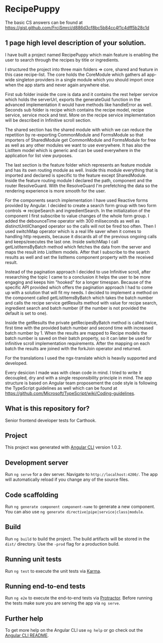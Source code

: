 # RecipePuppy
The basic CS answers can be found at https://gist.github.com/FrciSmrci/d886d3cf8bc5b84cc4f1c4dff5b28c1d 

## 1 page high level description of your solution.

I have built a project named RecipePuppy which main feature is enabling the user to search through the recipes by title or ingredients. 

I structured the project into three main folders => core, shared and feature in this case recipe-list. The core holds the CoreModule
which gathers all app-wide singleton providers in a single module which you should import once when the app starts and never again anywhere else. 

First sub folder inside the core is data and it contains the rest helper service which holds the serverUrl, exports the generateGuid function in the
advanced implementation it would have methods like handleError as well.
Seconds sub folder is recipe which contains the recipe model, recipe service, service mock and test.
More on the recipe service implementation will be described in Infinitive scroll section.

The shared section has the shared module with which we can reduce the repetition by re-exporting CommonModule and FormsModule so that importers of SharedModule 
get CommonModule and FormsModule for free as well as any other modules we want to use everywhere. It has also the ListItem model which is generic and can be used 
everywhere in the application for list view purposes.

The last section is the feature folder which represents an feature module and has its own routing module as well. Inside this module everything that is imported and declared
is specific to the feature except SharedModule. Inside the feature routing module I declared the path, component and the router ResolveGuard. 
With the ResolveGuard I'm prefetching the data so the rendering experience is more smooth for the user.

For the components search implementation I have used Reactive forms provided by Angular. I decided to create a search form group with two form controls
=> recipeSearch and ingredientSearch. In the initialization of the component I first subscribe to value changes of the whole form group. I added the debounceTime operator 
with 300 miliseconds as well as distinctUntilChanged operator so the calls will not be fired too often. Then I used switchMap operator which is a real life saver when 
it comes to handling http requests, because it discards all of the previous ongoing calls and keeps/executes the last one. Inside switchMap I call getListItemsByBatch method
which fetches the data from the server and maps the result into ListItem models. After that I subscribe to the search results as well and set the listItems component property 
with the received result.

Instead of the pagination approach I decided to use Infinitive scroll, after researching the topic I came to a conclusion it helps the user to be more engaging and
keeps him "hooked" for a longer timespan. Because of the specific API provided which offers the pagination approach I had to come up with a solution that will fit my needs. 
I decided to implement a method on the component called getListItemsByBatch which takes the batch number and calls the recipe service getResults method with value 
for recipe search, ingredient search and batch number (if the number is not provided the default is set to one).

Inside the getResults the private getRecipesByBatch method is called twice, first time with the provided batch number and second time with increased batch number by 1. 
When the results are mapped to Recipe models the batch number is saved on their batch property, so it can later be used for infinitive scroll implementation requirements. 
After the mapping on each batch the results are joined with the forkJoin operator and returned.

For the translations I used the ngx-translate which is heavily supported and developed. 

Every desicion I made was with clean code in mind. I tried to write it decoupled, dry and with a single responsibility principle in mind.
The app structure is based on Angular team proposement the code style is following the TypeScript guidelines as well which can be found at 
https://github.com/Microsoft/TypeScript/wiki/Coding-guidelines. 

## What is this repository for? 
Senior frontend developer tests for Carthook.

## Project
This project was generated with [Angular CLI](https://github.com/angular/angular-cli) version 1.0.2.

## Development server
Run `ng serve` for a dev server. Navigate to `http://localhost:4200/`. The app will automatically reload if you change any of the source files.

## Code scaffolding
Run `ng generate component component-name` to generate a new component. You can also use `ng generate directive|pipe|service|class|module`.

## Build
Run `ng build` to build the project. The build artifacts will be stored in the `dist/` directory. Use the `-prod` flag for a production build.

## Running unit tests
Run `ng test` to execute the unit tests via [Karma](https://karma-runner.github.io).

## Running end-to-end tests
Run `ng e2e` to execute the end-to-end tests via [Protractor](http://www.protractortest.org/).
Before running the tests make sure you are serving the app via `ng serve`.

## Further help
To get more help on the Angular CLI use `ng help` or go check out the [Angular CLI README](https://github.com/angular/angular-cli/blob/master/README.md).
